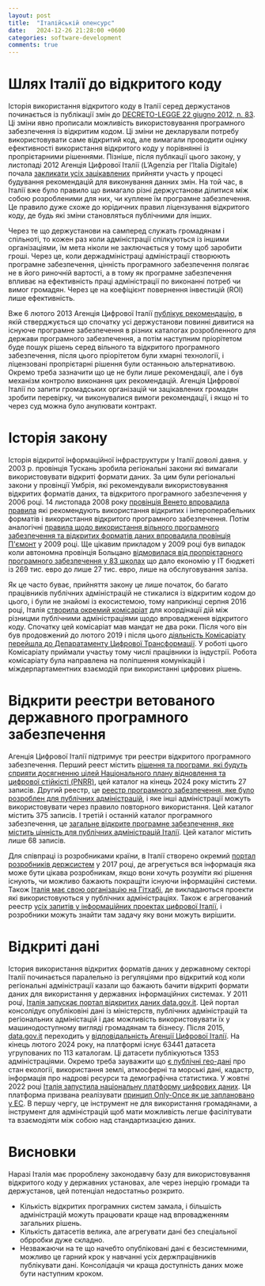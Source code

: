```yaml
---
layout: post
title:  "Італійській опенсурс"
date:   2024-12-26 21:28:00 +0600
categories: software-development
comments: true
---
```


# Шлях Італії до відкритого коду
 
Історія використання відкритого коду в Італії серед держустанов починається із публікації змін до [DECRETO-LEGGE 22 giugno 2012, n. 83](https://www.normattiva.it/uri-res/N2Ls?urn:nir:stato:decreto.legge:2012-06-22;83). Ці зміни явно прописали можливість використовування програмного забезпечення із відкритим кодом. Ці зміни не декларували потребу використовувати саме відкритий код, але вимагали проводити оцінку ефективності використання відкритого коду у порівнянні із пропрієтарними рішеннями. Пізніше, після публкації цього закону, у листопаді 2012 Агенція Цифрової Італії (L’Agenzia per l’Italia Digitale) почала [закликати усіх зацікавлених](https://web.archive.org/web/20130827085505/http://www.digitpa.gov.it/sites/default/files/notizie/avviso%20per%20linee%20guida%20su%20art%2068.pdf) прийняти участь у процесі будування рекомендацій для виконування данних змін. На той час, в Італії вже було правило що вимагало різні держустанови ділитися між собою розробленими для них, чи куплене їм програмне забезпечення. Це правило дуже схоже до юрідичних правил ліцензування відкритого коду, де будь які зміни становляться публічними для інших. 

<!--more-->

Через те що держустанови на самперед служать громадянам і спільноті, то кожен раз коли адміністрації спілкуються із іншими організаціями, їм мета ніколи не заключається у тому щоб заробити гроші. Через це, коли держадміністраці адміністрації створюють програмне забезпечення, цінність програмного забезпечення полягає не в його риночній вартості, а в тому як програмне забезпечення впливає на ефективність праці адміністрації по виконанні потреб чи вимог громадян. Через це на коефіцієнт повернення інвестицій (ROI) лише ефективність. 

Вже 6 лютого 2013 Агенція Цифрової Італії [публікує рекомендацію](https://web.archive.org/web/20140308143044/http://www.agid.gov.it/sites/default/files/linee_guida/circolare_agid_63-2013_linee_guida_art_68_del_cad_ver_13_b.pdf), в якій стверджується що спочатку усі держустанови повинні дивитися на існуюче програмне забезпечення в різних каталогах розробленного для держави програмного забезпечення, а потім наступним пріорітетом буде пошук рішень серед вільного та відкритого програмного забезпечення, після цього пріорітетом були хмарні технології, і ліцензовані пропрієтарні рішення були останньою альтернативою. Окремо треба зазначити що це не були лише рекомендації, але і був механізм контролю виконання цих рекомендацій. Агенція Цифрової Італії по запити громадських організацій чи зацікавлених громадян зробити перевірку, чи виконувалися вимоги рекомендації, і якщо ні то через суд можна було анулювати контракт.

# Історія закону

Історія відкритої інформаційної інфраструктури у Італії доволі давня. у 2003 р. провінція Тускань зробила регіональні закони які вимагали використовувати відкриті формати даних. За цим були регіональні закони у провінції Умбрія, які рекомендували використовування відкритих форматів даних, та відкритого програмного забезпечення у 2006 році. 14 листопада 2008 року [провінція Венето впровадила правила](https://web.archive.org/web/20090415060233/https://www.consiglioveneto.it/crvportal/leggi/2008/08lr0019.html?numLegge=19&annoLegge=2008&tipoLegge=Alr) які рекомендують використання відкритих і інтероперабельних форматів і використання відкритого програмного забезпечення. Потім аналогічні [правила щодо використання вільного програмного забезпечення та відкритих форматів даних впровадила провінція П'ємонт](http://arianna.consiglioregionale.piemonte.it/ariaint/TESTO?LAYOUT=PRESENTAZIONE&TIPODOC=LEGGI&LEGGE=9&LEGGEANNO=2009) у 2009 році. Ще цікавим прикладом у 2009 році був випадок коли автономна провінція Больцано [відмовилася від пропрієтарного програмного забезпечення у 83 школах](https://www.gnu.org/education/edu-cases-italy-south-tyrol.html) що дало економію у ІТ бюджеті із 269 тис. евро до лише 27 тис. евро, лише на обслуговування заліза.

Як це часто буває, прийняття закону це лише початок, бо багато працівників публічних адміністрацій не стикалися із відкритим кодом до цього, і були не знайомі із екосистемою, тому наприкінці серпня 2016 році, Італія [створила окремий комісаріат](https://www.gazzettaufficiale.it/eli/id/2016/09/13/16G00192/sg) для коордінації дій між різницми публічними адміністраціями щодо впровадження відкритого коду. Спочатку цей комісаріат мав мандат не 
два роки. Після чого він був продовжений до лютого 2019 і після цього [діяльність Комісаріату перейшла до Депаратаменту Цифрової Трансформації](https://teamdigitale.governo.it/en/team). У роботі цього Комісаріату приймали участьу тому числі працівники із індустрії. Робота комісаріату була направлена на поліпшення комунікацій і міждерпартаментних взаємодій при використанні цифрових рішень.

# Відкрити реестри ветованого державного програмного забезпечення

Агенція Цифрової Італії підтримує три реестри відкритого програмного забезпечення. Перший реест містить [рішення та програми, які будуть сприяти досягненню цілей Національного плану відновлення та цифрової стійкісті (PNRR)](https://developers.italia.it/it/search?pnrr=1&type=all_catalogue&sort_by=release_date&page=0), цей каталог на кінець 2024 року містить 27 записів. Другий реестр, це [реестр програмного забезпечення, яке було розроблен для публічних адміністрацій](https://developers.italia.it/it/search?type=software_reuse&sort_by=release_date&page=0#e2e5a907-bbf0-49ee-914b-3a693e88840b), і яке інші адміністрації можуть використовувати через правило повторного використання. Цей каталог містить 375 записів. І третій і останній каталог програмного забезпечення, це [загальне відкрите програмне забезпечення, яке містить цінність для публічних адміністрацій Італії](https://developers.italia.it/it/search?type=software_open&sort_by=release_date&page=0#dc4a6716-cd9a-4c0f-a011-6782c2c27209). Цей каталог містить лише 68 записів.

Для співпраці із розробниками країни, в Італії створено окремий [портал розробників держсистем](https://developers.italia.it/) у 2017 році, де агрегується вся інформація яка може бути цікава розробникам, якщо вони хочуть розуміти які рішення існують, чи можливо бажають покращіти існуючи інформаційні системи. Також [Італія має свою організацію на Гітхабі](https://github.com/italia/), де викладаються проекти які використовуються у публічних адміністраціях. Також є агрегований реестр [усіх запитів у інформаційних проектах цифрової Італії](https://developers.italia.it/en/to-do), і розробники можуть знайти там задачу яку вони можуть вирішити.

# Відкриті дані

Істория використання відкритих форматів даних у державному секторі Італії починається паралельно із регуляціями про відкритий код коли регіональні адміністрації казали що бажають бачити відкриті формати даних для використання у державних інформаційних системах. У 2011 році, [Італія запускає портал відкритих даних data.gov.it](https://blog.okfn.org/2011/11/01/open-data-italy-has-awoken/). Цей портал консолідує опубліковіні дані із міністерств, публічних адміністрацій та регіональних адміністацій і дає можливість використовувати їх у машинодоступному вигляді громадянам та бізнесу. Після 2015, [data.gov.it](https://www.dati.gov.it/) переходить у [відповідальність Агенції Цифрової Італії](https://www.dati.gov.it/chi-siamo). На кінець лютого 2024 року, на платформі існує 63441 датасета угрупованих по 113 каталогам. Ці датасети публікуються 1353 адміністраціями. Окремо треба зауважити що [є публічні гео-дані](https://geodati.gov.it/geoportale/eng/) про стан екології, використання землі, атмосферні та морські дані, кадастр, інформація про надрові ресурси та демографічна статистика. У жовтні 2022 році [Італія запустила національну платформу цифрових даних](https://www.agendadigitale.eu/documenti/piattaforma-digitale-nazionale-dati-come-funziona-e-perche-e-importante-per-il-pnrr/). Ця платформа призвана реалізувати [принцип Only-Once як це заплановано у ЕС](https://ec.europa.eu/digital-building-blocks/sites/pages/viewpage.action?pageId=533365753). В першу чергу, це інструмент не для використання громадянами, а інструмент для адміністрацій щоб мати можливість легше фасілітувати та взаємодіяти між собою над стандартизацією даних.

# Висновки

Наразі Італія має пророблену законодавчу базу для використовування відкритого коду у державних установах, але через інерцію громади та держустанов, цей потенціал недостатньо розкрито. 

- Кількість відкритих програмних систем замала, і більшість адміністрацій можуть працювати краще над впровадженням загальних рішень. 
- Кількість датасетів велика, але агрегувати дані без спеціальної обрробки дуже складно.
- Незважаючи на те що начебто опубліковані дані є безсистемними, можливо це гарний крок у навчанні усіх держпрацівників публікувати дані. Консолідація чи краща доступність даних може бути наступним кроком.
